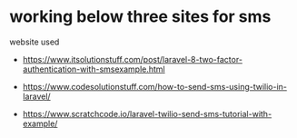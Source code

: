 
# working below three sites for sms
website used
* https://www.itsolutionstuff.com/post/laravel-8-two-factor-authentication-with-smsexample.html


* https://www.codesolutionstuff.com/how-to-send-sms-using-twilio-in-laravel/
* https://www.scratchcode.io/laravel-twilio-send-sms-tutorial-with-example/
